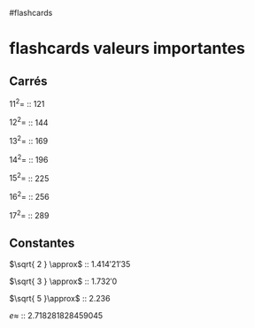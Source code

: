 #flashcards 
# flashcards valeurs importantes

## Carrés

$11^2=$ :: $121$
<!--SR:!2022-08-14,27,270-->
$12^2=$ :: $144$
<!--SR:!2022-09-05,49,250-->
$13^2=$ :: $169$
<!--SR:!2022-08-07,20,230-->
$14^2=$ :: 196
<!--SR:!2022-08-08,2,130-->
$15^2=$ :: 225
<!--SR:!2022-08-26,22,230-->
$16^2=$ :: $256$
<!--SR:!2022-08-11,24,250-->
$17^2=$ :: $289$
<!--SR:!2022-08-07,1,130-->

## Constantes

$\sqrt{ 2 } \approx$ :: $1.414'21'35$
<!--SR:!2022-09-11,55,270-->
$\sqrt{ 3 } \approx$ :: $1.732'0$
<!--SR:!2022-08-12,25,250-->
$\sqrt{ 5 }\approx$ :: $2.236$
<!--SR:!2022-08-16,12,190-->

$e \approx$ :: $2.718281828459045$
<!--SR:!2022-08-10,23,250-->


